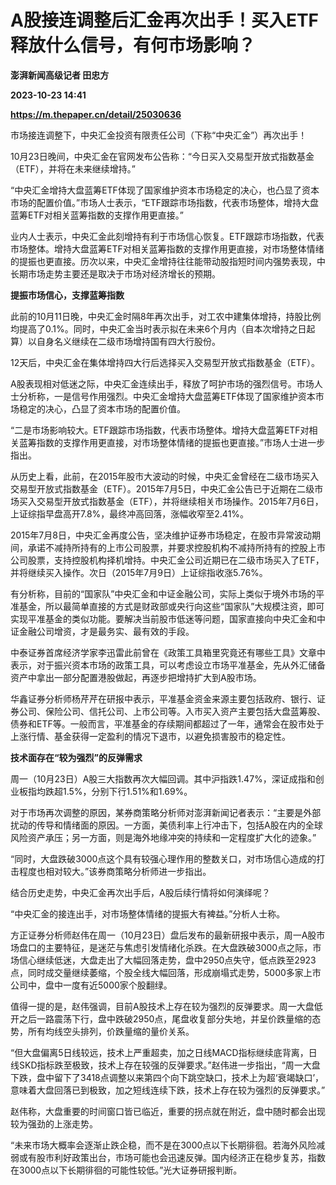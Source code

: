 # A股接连调整后汇金再次出手！买入ETF释放什么信号，有何市场影响？
**澎湃新闻高级记者 田忠方**

**2023-10-23 14:41**

**https://m.thepaper.cn/detail/25030636**

市场接连调整下，中央汇金投资有限责任公司（下称“中央汇金”）再次出手！

10月23日晚间，中央汇金在官网发布公告称：“今日买入交易型开放式指数基金（ETF），并将在未来继续增持。”

“中央汇金增持大盘蓝筹ETF体现了国家维护资本市场稳定的决心，也凸显了资本市场的配置价值。”市场人士表示，“ETF跟踪市场指数，代表市场整体，增持大盘蓝筹ETF对相关蓝筹指数的支撑作用更直接。”

业内人士表示，中央汇金此刻增持有利于市场信心恢复。ETF跟踪市场指数，代表市场整体。增持大盘蓝筹ETF对相关蓝筹指数的支撑作用更直接，对市场整体情绪的提振也更直接。历次以来，中央汇金增持往往能带动股指短时间内强势表现，中长期市场走势主要还是取决于市场对经济增长的预期。

**提振市场信心，支撑蓝筹指数**

此前的10月11日晚，中央汇金时隔8年再次出手，对工农中建集体增持，持股比例均提高了0.1%。同时，中央汇金当时表示拟在未来6个月内（自本次增持之日起算）以自身名义继续在二级市场增持国有四大行股份。

12天后，中央汇金在集体增持四大行后选择买入交易型开放式指数基金（ETF）。

A股表现相对低迷之际，中央汇金连续出手，释放了呵护市场的强烈信号。市场人士分析称，一是信号作用强烈。中央汇金增持大盘蓝筹ETF体现了国家维护资本市场稳定的决心，凸显了资本市场的配置价值。

“二是市场影响较大。ETF跟踪市场指数，代表市场整体。增持大盘蓝筹ETF对相关蓝筹指数的支撑作用更直接，对市场整体情绪的提振也更直接。”市场人士进一步指出。

从历史上看，此前，在2015年股市大波动的时候，中央汇金曾经在二级市场买入交易型开放式指数基金（ETF）。2015年7月5日，中央汇金公告已于近期在二级市场买入交易型开放式指数基金（ETF），并将继续相关市场操作。2015年7月6日，上证综指早盘高开7.8%，最终冲高回落，涨幅收窄至2.41%。

2015年7月8日，中央汇金再度公告，坚决维护证券市场稳定，在股市异常波动期间，承诺不减持所持有的上市公司股票，并要求控股机构不减持所持有的控股上市公司股票，支持控股机构择机增持。中央汇金公司近期已在二级市场买入了ETF，并将继续买入操作。次日（2015年7月9日）上证综指收涨5.76%。

有分析称，目前的“国家队”中央汇金和中证金融公司，实际上类似于境外市场的平准基金，所以最简单直接的方式是财政部或央行向这些“国家队”大规模注资，即可实现平准基金的类似功能。要解决当前股市低迷等问题，国家直接向中央汇金和中证金融公司增资，才是最务实、最有效的手段。

中泰证券首席经济学家李迅雷此前曾在《政策工具箱里究竟还有哪些工具》文章中表示，对于振兴资本市场的政策工具，可以考虑设立市场平准基金，先从外汇储备资产中拿出一部分配置港股做起，再逐步把增持扩大到A股市场。

华鑫证券分析师杨芹芹在研报中表示，平准基金资金来源主要包括政府、银行、证券公司、保险公司、信托公司、上市公司等。入市买入资产主要包括大盘蓝筹股、债券和ETF等。一般而言，平准基金的存续期间都超过了一年，通常会在股市处于上涨行情、基金获得一定盈利的情况下退市，以避免损害股市的稳定性。

**技术面存在“较为强烈”的反弹需求**

周一（10月23日）A股三大指数再次大幅回调。其中沪指跌1.47%，深证成指和创业板指均跌超1.5%，分别下行1.51%和1.69%。

对于市场再次调整的原因，某券商策略分析师对澎湃新闻记者表示：“主要是外部扰动的传导和情绪面的原因。一方面，美债利率上行冲击下，包括A股在内的全球风险资产承压；另一方面，则是海外地缘冲突的持续和一定程度扩大化的迹象。”

“同时，大盘跌破3000点这个具有较强心理作用的整数关口，对市场信心造成的打击程度也相对较大。”该券商策略分析师进一步指出。

结合历史走势，中央汇金再次出手后，A股后续行情将如何演绎呢？

“中央汇金的接连出手，对市场整体情绪的提振大有裨益。”分析人士称。

方正证券分析师赵伟在周一（10月23日）盘后发布的最新研报中表示，周一A股市场盘口的主要特征，是迷茫与焦虑引发情绪化杀跌。在大盘跌破3000点之际，市场信心继续低迷，大盘走出了大幅回落走势，盘中2950点失守，低点跌至2923点，同时成交量继续萎缩，个股全线大幅回落，形成崩塌式走势，5000多家上市公司中，盘中一度有近5000家个股翻绿。

值得一提的是，赵伟强调，目前A股技术上存在较为强烈的反弹要求。周一大盘低开之后一路震荡下行，盘中跌破2950点，尾盘收复部分失地，并呈价跌量缩的态势，所有均线空头排列，价跌量缩的量价关系。

“但大盘偏离5日线较远，技术上严重超卖，加之日线MACD指标继续底背离，日线SKD指标跌至极致，技术上存在较强的反弹要求。”赵伟进一步指出，“周一大盘下跌，盘中留下了3418点调整以来第四个向下跳空缺口，技术上为超‘衰竭缺口’，意味着大盘回落已到极致，加之短线连续下跌，技术上存在较为强烈的反弹要求。”

赵伟称，大盘重要的时间窗口皆已临近，重要的拐点就在附近，盘中随时都会出现较为强劲的上涨走势。

“未来市场大概率会逐渐止跌企稳，而不是在3000点以下长期徘徊。若海外风险减弱或有股市利好政策出台，市场可能也会迅速反弹。国内经济正在稳步复苏，指数在3000点以下长期徘徊的可能性较低。”光大证券研报判断。
